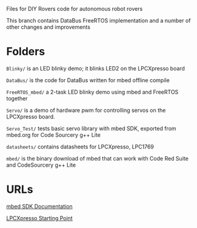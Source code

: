 Files for DIY Rovers code for autonomous robot rovers

This branch contains DataBus FreeRTOS implementation and a number of other changes and improvements

# Folders

`Blinky/` is an LED blinky demo; it blinks LED2 on the LPCXpresso board

`DataBus/` is the code for DataBus written for mbed offline compile

`FreeRTOS_mbed/` a 2-task LED blinky demo using mbed and FreeRTOS together

`Servo/` is a demo of hardware pwm for controlling servos on the LPCXpresso board.

`Servo_Test/` tests basic servo library with mbed SDK, exported from mbed.org for Code Sourcery g++ Lite

`datasheets/` contains datasheets for LPCXpresso, LPC1769

`mbed/` is the binary download of mbed that can work with Code Red Suite and CodeSourcery g++ Lite

# URLs

[mbed SDK Documentation](http://mbed.org/handbook/mbed-SDK)

[LPCXpresso Starting Point](http://www.nxp.com/techzones/microcontrollers-techzone/tools-ecosystem/lpcxpresso.html)

